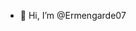 - 👋 Hi, I’m @Ermengarde07


<!---
Ermengarde07/Ermengarde07 is a ✨ special ✨ repository because its `README.md` (this file) appears on your GitHub profile.
You can click the Preview link to take a look at your changes.
--->
